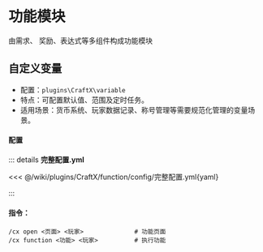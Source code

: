 # 功能模块

由需求、 奖励、表达式等多组件构成功能模块 

## 自定义变量

- 配置：`plugins\CraftX\variable`
- 特点：可配置默认值、范围及定时任务。
- 适用场景：货币系统、玩家数据记录、称号管理等需要规范化管理的变量场景。

#### 配置

::: details **完整配置.yml**

<<< @/wiki/plugins/CraftX/function/config/完整配置.yml{yaml}


:::

#### 指令：

```
/cx open <页面> <玩家>              # 功能页面
/cx function <功能> <玩家>          # 执行功能
```